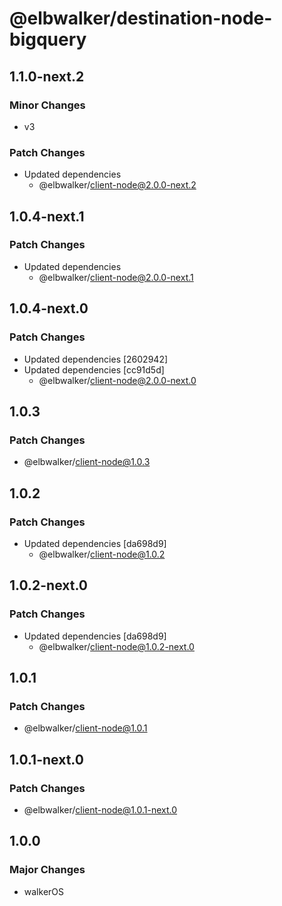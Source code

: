 # @elbwalker/destination-node-bigquery

## 1.1.0-next.2

### Minor Changes

- v3

### Patch Changes

- Updated dependencies
  - @elbwalker/client-node@2.0.0-next.2

## 1.0.4-next.1

### Patch Changes

- Updated dependencies
  - @elbwalker/client-node@2.0.0-next.1

## 1.0.4-next.0

### Patch Changes

- Updated dependencies [2602942]
- Updated dependencies [cc91d5d]
  - @elbwalker/client-node@2.0.0-next.0

## 1.0.3

### Patch Changes

- @elbwalker/client-node@1.0.3

## 1.0.2

### Patch Changes

- Updated dependencies [da698d9]
  - @elbwalker/client-node@1.0.2

## 1.0.2-next.0

### Patch Changes

- Updated dependencies [da698d9]
  - @elbwalker/client-node@1.0.2-next.0

## 1.0.1

### Patch Changes

- @elbwalker/client-node@1.0.1

## 1.0.1-next.0

### Patch Changes

- @elbwalker/client-node@1.0.1-next.0

## 1.0.0

### Major Changes

- walkerOS
